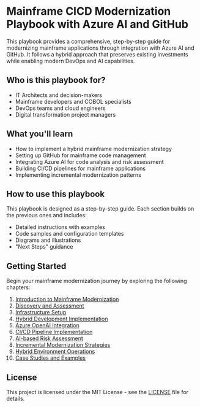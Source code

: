 # Mainframe CICD Modernization Playbook with Azure AI and GitHub

This playbook provides a comprehensive, step-by-step guide for modernizing mainframe applications through integration with Azure AI and GitHub. It follows a hybrid approach that preserves existing investments while enabling modern DevOps and AI capabilities.

## Who is this playbook for?

- IT Architects and decision-makers
- Mainframe developers and COBOL specialists
- DevOps teams and cloud engineers
- Digital transformation project managers

## What you'll learn

- How to implement a hybrid mainframe modernization strategy
- Setting up GitHub for mainframe code management
- Integrating Azure AI for code analysis and risk assessment
- Building CI/CD pipelines for mainframe applications
- Implementing incremental modernization patterns

## How to use this playbook

This playbook is designed as a step-by-step guide. Each section builds on the previous ones and includes:

- Detailed instructions with examples
- Code samples and configuration templates
- Diagrams and illustrations
- "Next Steps" guidance

## Getting Started

Begin your mainframe modernization journey by exploring the following chapters:

1. [Introduction to Mainframe Modernization](docs/01-introduction/README.md)
2. [Discovery and Assessment](docs/02-discovery/README.md)
3. [Infrastructure Setup](docs/03-infrastructure/README.md)
4. [Hybrid Development Implementation](docs/04-hybrid-development/README.md)
5. [Azure OpenAI Integration](docs/05-azure-openai/README.md)
6. [CI/CD Pipeline Implementation](docs/06-cicd-pipelines/README.md)
7. [AI-based Risk Assessment](docs/07-risk-assessment/README.md)
8. [Incremental Modernization Strategies](docs/08-incremental-modernization/README.md)
9. [Hybrid Environment Operations](docs/09-hybrid-operations/README.md)
10. [Case Studies and Examples](docs/10-case-studies/README.md)

## License

This project is licensed under the MIT License - see the [LICENSE](LICENSE) file for details.